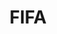 ---
title: FIFA
crosslinks:
- youtubefactsbot
- u_imguralbumbot
- livven
- anti_gif_bot
- youtubot
- soccer
- alotabot
- tmsbmeta
- FifaCareers
- FIFA17UT
- fifaclubs
- PS4
- john_yukis_bots
- Gunners
- reddevils
- fut
- metric_units
- theydidthemath
- lecutinsideman
- xboxone
---
